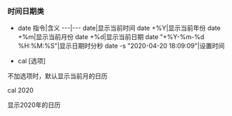 ### 时间日期类

* date
指令|含义
---|---
date|显示当前时间
date +%Y|显示当前年份
date +%m|显示当前月份
date +%d|显示当前日期
date "+%Y-%m-%d %H:%M:%S"|显示日期时分秒
date -s "2020-04-20 18:09:09"|设置时间

* cal [选项]

不加选项时，默认显示当前月的日历

cal 2020

显示2020年的日历
